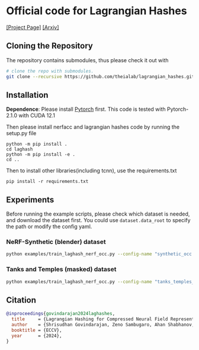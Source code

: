 # Official code for Lagrangian Hashes

[[Project Page]](https://theialab.github.io/laghashes/)
[[Arxiv]](https://arxiv.org/abs/2409.05334)

## Cloning the Repository
The repository contains submodules, thus please check it out with
```bash
# clone the repo with submodules.
git clone --recursive https://github.com/theialab/lagrangian_hashes.git
```

## Installation

**Dependence**: Please install [Pytorch](https://pytorch.org/get-started/previous-versions/) first. This code is tested with Pytorch-2.1.0 with CUDA 12.1

Then please install nerfacc and lagrangian hashes code by running the setup.py file
```
python -m pip install .
cd laghash
python -m pip install -e .
cd ..
```


Then to install other libraries(including tcnn), use the requirements.txt
```
pip install -r requirements.txt
```

## Experiments 

Before running the example scripts, please check which dataset is needed, and download the dataset first. You could use `dataset.data_root` to specify the path or modify the config yaml.

### NeRF-Synthetic (blender) dataset

``` bash
python examples/train_laghash_nerf_occ.py --config-name "synthetic_occ.yaml" dataset.scene="chair"
```

### Tanks and Temples (masked) dataset

``` bash
python examples/train_laghash_nerf_occ.py --config-name "tanks_temples_occ.yaml" dataset.scene="Family"
```




## Citation

```bibtex
@inproceedings{govindarajan2024laghashes,
  title     = {Lagrangian Hashing for Compressed Neural Field Representations},
  author    = {Shrisudhan Govindarajan, Zeno Sambugaro, Ahan Shabhanov, Towaki Takikawa, Weiwei Sun, Daniel Rebain, Nicola Conci, Kwang Moo  Yi, Andrea Tagliasacchi},
  booktitle = {ECCV},
  year      = {2024},
}
```
